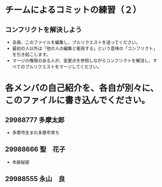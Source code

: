 # チームによるコミットの練習（２）
## コンフリクトを解決しよう

* 全員、このファイルを編集し、プルリクエストを送ってください。
* 最初の人以外は「他の人の編集と衝突する」という意味の「コンフリクト」を引き起こします。
* マージの権限のある人が、変更点を参照しながらコンフリクトを解消し、すべてのプルリクエストをマージしてください。

# 各メンバの自己紹介を、各自が別々に、このファイルに書き込んでください。

## 29988777 多摩太郎
* 多摩市生まれ多摩市育ち

## 29988666 聖　花子
* 年齢秘密

## 29988555 永山　良
